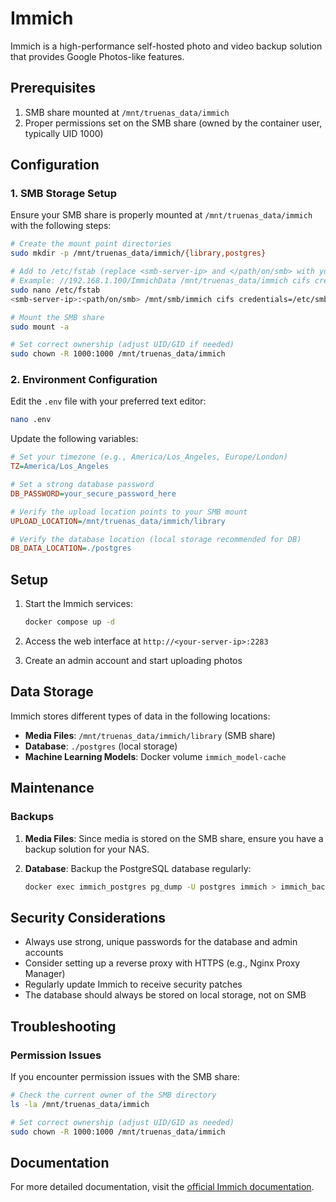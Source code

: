 # Immich

Immich is a high-performance self-hosted photo and video backup solution that provides Google Photos-like features.

## Prerequisites

1. SMB share mounted at `/mnt/truenas_data/immich`
2. Proper permissions set on the SMB share (owned by the container user, typically UID 1000)

## Configuration

### 1. SMB Storage Setup

Ensure your SMB share is properly mounted at `/mnt/truenas_data/immich` with the following steps:

```bash
# Create the mount point directories
sudo mkdir -p /mnt/truenas_data/immich/{library,postgres}

# Add to /etc/fstab (replace <smb-server-ip> and </path/on/smb> with your details)
# Example: //192.168.1.100/ImmichData /mnt/truenas_data/immich cifs credentials=/etc/smb_credentials,uid=1000,gid=1000,iocharset=utf8,nofail 0 0
sudo nano /etc/fstab
<smb-server-ip>:<path/on/smb> /mnt/smb/immich cifs credentials=/etc/smb_credentials,uid=1000,gid=1000,iocharset=utf8,nofail 0 0

# Mount the SMB share
sudo mount -a

# Set correct ownership (adjust UID/GID if needed)
sudo chown -R 1000:1000 /mnt/truenas_data/immich
```

### 2. Environment Configuration

Edit the `.env` file with your preferred text editor:

```bash
nano .env
```

Update the following variables:

```ini
# Set your timezone (e.g., America/Los_Angeles, Europe/London)
TZ=America/Los_Angeles

# Set a strong database password
DB_PASSWORD=your_secure_password_here

# Verify the upload location points to your SMB mount
UPLOAD_LOCATION=/mnt/truenas_data/immich/library

# Verify the database location (local storage recommended for DB)
DB_DATA_LOCATION=./postgres
```

## Setup

1. Start the Immich services:

   ```bash
   docker compose up -d
   ```

2. Access the web interface at `http://<your-server-ip>:2283`

3. Create an admin account and start uploading photos

## Data Storage

Immich stores different types of data in the following locations:

- **Media Files**: `/mnt/truenas_data/immich/library` (SMB share)
- **Database**: `./postgres` (local storage)
- **Machine Learning Models**: Docker volume `immich_model-cache`

## Maintenance

### Backups

1. **Media Files**: Since media is stored on the SMB share, ensure you have a backup solution for your NAS.

2. **Database**: Backup the PostgreSQL database regularly:

   ```bash
   docker exec immich_postgres pg_dump -U postgres immich > immich_backup_$(date +%Y%m%d).sql
   ```

## Security Considerations

- Always use strong, unique passwords for the database and admin accounts
- Consider setting up a reverse proxy with HTTPS (e.g., Nginx Proxy Manager)
- Regularly update Immich to receive security patches
- The database should always be stored on local storage, not on SMB

## Troubleshooting

### Permission Issues

If you encounter permission issues with the SMB share:

```bash
# Check the current owner of the SMB directory
ls -la /mnt/truenas_data/immich

# Set correct ownership (adjust UID/GID as needed)
sudo chown -R 1000:1000 /mnt/truenas_data/immich
```

## Documentation

For more detailed documentation, visit the [official Immich documentation](https://immich.app/docs/).
